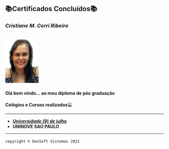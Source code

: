 ## :books:Certificados Concluídos:books:

### *Cristiane M. Cerri Ribeiro*

##   <img src="img/crft.jpg" alt="0" style="zoom: 50%;" />

#### **Olá bem vindo... ao meu diploma de pós graduação** 

**Colégios e Cursos realizados**:computer:

-----------------------------------------------------

- _**[Universidade (9) de julho ](https://github.com/danieldansoft/Certificados/blob/master/crp/657451.pdf)**_
- **UNINOVE SAO PAULO**

-----------------------------------------------------

`copyright © DanSoft Sistemas 2021`

